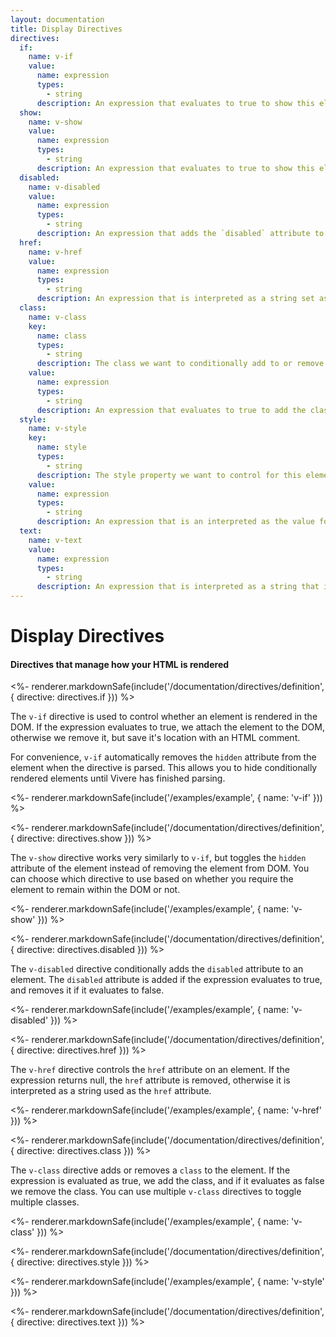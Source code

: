 ```yaml
---
layout: documentation
title: Display Directives
directives:
  if:
    name: v-if
    value:
      name: expression
      types:
        - string
      description: An expression that evaluates to true to show this element, or false to remove it from the DOM
  show:
    name: v-show
    value:
      name: expression
      types:
        - string
      description: An expression that evaluates to true to show this element, or false to add the `hidden` attribute
  disabled:
    name: v-disabled
    value:
      name: expression
      types:
        - string
      description: An expression that adds the `disabled` attribute to this element when it evaluates true
  href:
    name: v-href
    value:
      name: expression
      types:
        - string
      description: An expression that is interpreted as a string set as the `href` attribute of this element
  class:
    name: v-class
    key:
      name: class
      types:
        - string
      description: The class we want to conditionally add to or remove from this element
    value:
      name: expression
      types:
        - string
      description: An expression that evaluates to true to add the class, or false to remove the class from this element
  style:
    name: v-style
    key:
      name: style
      types:
        - string
      description: The style property we want to control for this element
    value:
      name: expression
      types:
        - string
      description: An expression that is an interpreted as the value for our style property
  text:
    name: v-text
    value:
      name: expression
      types:
        - string
      description: An expression that is interpreted as a string that is used as the text for this element
---
```


# Display Directives

#### Directives that manage how your HTML is rendered

<%- renderer.markdownSafe(include('/documentation/directives/definition', { directive: directives.if })) %>

The `v-if` directive is used to control whether an element is rendered in the DOM. If the expression evaluates to true, we attach the element to the DOM, otherwise we remove it, but save it's location with an HTML comment.

For convenience, `v-if` automatically removes the `hidden` attribute from the element when the directive is parsed. This allows you to hide conditionally rendered elements until Vivere has finished parsing.

<%- renderer.markdownSafe(include('/examples/example', { name: 'v-if' })) %>

<%- renderer.markdownSafe(include('/documentation/directives/definition', { directive: directives.show })) %>

The `v-show` directive works very similarly to `v-if`, but toggles the `hidden` attribute of the element instead of removing the element from DOM. You can choose which directive to use based on whether you require the element to remain within the DOM or not.

<%- renderer.markdownSafe(include('/examples/example', { name: 'v-show' })) %>

<%- renderer.markdownSafe(include('/documentation/directives/definition', { directive: directives.disabled })) %>

The `v-disabled` directive conditionally adds the `disabled` attribute to an element. The `disabled` attribute is added if the expression evaluates to true, and removes it if it evaluates to false.

<%- renderer.markdownSafe(include('/examples/example', { name: 'v-disabled' })) %>

<%- renderer.markdownSafe(include('/documentation/directives/definition', { directive: directives.href })) %>

The `v-href` directive controls the `href` attribute on an element. If the expression returns null, the `href` attribute is removed, otherwise it is interpreted as a string used as the `href` attribute.

<%- renderer.markdownSafe(include('/examples/example', { name: 'v-href' })) %>

<%- renderer.markdownSafe(include('/documentation/directives/definition', { directive: directives.class })) %>

The `v-class` directive adds or removes a `class` to the element. If the expression is evaluated as true, we add the class, and if it evaluates as false we remove the class. You can use multiple `v-class` directives to toggle multiple classes.

<%- renderer.markdownSafe(include('/examples/example', { name: 'v-class' })) %>

<%- renderer.markdownSafe(include('/documentation/directives/definition', { directive: directives.style })) %>

<%- renderer.markdownSafe(include('/examples/example', { name: 'v-style' })) %>

<%- renderer.markdownSafe(include('/documentation/directives/definition', { directive: directives.text })) %>
